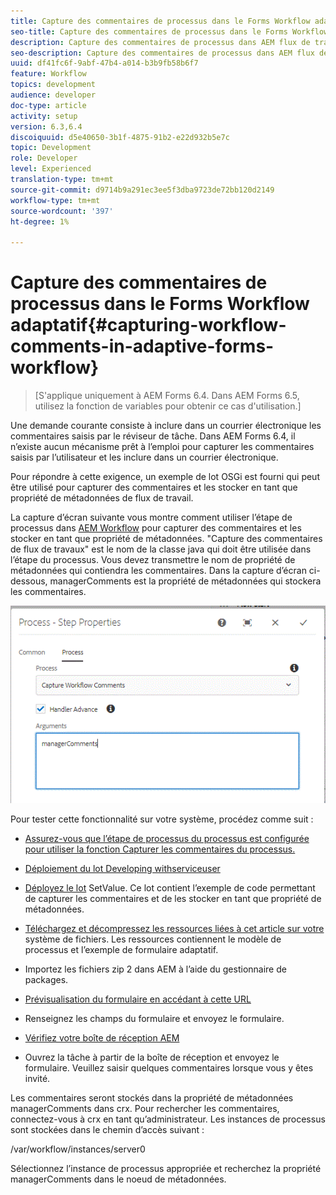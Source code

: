 ```yaml
---
title: Capture des commentaires de processus dans le Forms Workflow adaptatif
seo-title: Capture des commentaires de processus dans le Forms Workflow adaptatif
description: Capture des commentaires de processus dans AEM flux de travail
seo-description: Capture des commentaires de processus dans AEM flux de travail
uuid: df41fc6f-9abf-47b4-a014-b3b9fb58b6f7
feature: Workflow
topics: development
audience: developer
doc-type: article
activity: setup
version: 6.3,6.4
discoiquuid: d5e40650-3b1f-4875-91b2-e22d932b5e7c
topic: Development
role: Developer
level: Experienced
translation-type: tm+mt
source-git-commit: d9714b9a291ec3ee5f3dba9723de72bb120d2149
workflow-type: tm+mt
source-wordcount: '397'
ht-degree: 1%

---
```



# Capture des commentaires de processus dans le Forms Workflow adaptatif{#capturing-workflow-comments-in-adaptive-forms-workflow}

>[S&#39;applique uniquement à AEM Forms 6.4. Dans AEM Forms 6.5, utilisez la fonction de variables pour obtenir ce cas d&#39;utilisation.]

Une demande courante consiste à inclure dans un courrier électronique les commentaires saisis par le réviseur de tâche. Dans AEM Forms 6.4, il n’existe aucun mécanisme prêt à l’emploi pour capturer les commentaires saisis par l’utilisateur et les inclure dans un courrier électronique.

Pour répondre à cette exigence, un exemple de lot OSGi est fourni qui peut être utilisé pour capturer des commentaires et les stocker en tant que propriété de métadonnées de flux de travail.

La capture d’écran suivante vous montre comment utiliser l’étape de processus dans [AEM Workflow](http://localhost:4502/editor.html/conf/global/settings/workflow/models/CaptureComments.html) pour capturer des commentaires et les stocker en tant que propriété de métadonnées. &quot;Capture des commentaires de flux de travaux&quot; est le nom de la classe java qui doit être utilisée dans l’étape du processus. Vous devez transmettre le nom de propriété de métadonnées qui contiendra les commentaires. Dans la capture d’écran ci-dessous, managerComments est la propriété de métadonnées qui stockera les commentaires.

![workflows commentaires1](assets/workflowcomments1.gif)

Pour tester cette fonctionnalité sur votre système, procédez comme suit :
* [Assurez-vous que l’étape de processus du processus est configurée pour utiliser la fonction Capturer les commentaires du processus.](http://localhost:4502/editor.html/conf/global/settings/workflow/models/CaptureComments.html)

* [Déploiement du lot Developing withserviceuser](/help/forms/assets/common-osgi-bundles/DevelopingWithServiceUser.jar)

* [Déployez le lot](/help/forms/assets/common-osgi-bundles/SetValueApp.core-1.0-SNAPSHOT.jar) SetValue. Ce lot contient l’exemple de code permettant de capturer les commentaires et de les stocker en tant que propriété de métadonnées.

* [Téléchargez et décompressez les ressources liées à cet article sur votre ](assets/capturecomments.zip) système de fichiers. Les ressources contiennent le modèle de processus et l’exemple de formulaire adaptatif.

* Importez les fichiers zip 2 dans AEM à l’aide du gestionnaire de packages.

* [Prévisualisation du formulaire en accédant à cette URL](http://localhost:4502/content/dam/formsanddocuments/capturecomments/jcr:content?wcmmode=disabled)

* Renseignez les champs du formulaire et envoyez le formulaire.

* [Vérifiez votre boîte de réception AEM](http://localhost:4502/aem/inbox)

* Ouvrez la tâche à partir de la boîte de réception et envoyez le formulaire. Veuillez saisir quelques commentaires lorsque vous y êtes invité.

Les commentaires seront stockés dans la propriété de métadonnées managerComments dans crx. Pour rechercher les commentaires, connectez-vous à crx en tant qu’administrateur. Les instances de processus sont stockées dans le chemin d’accès suivant :

/var/workflow/instances/server0

Sélectionnez l’instance de processus appropriée et recherchez la propriété managerComments dans le noeud de métadonnées.

